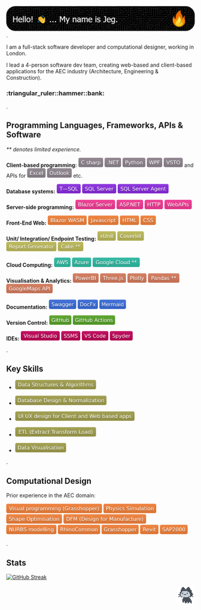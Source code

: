 <picture>
<img src="github-header-image-1.png">
</picture>
.

I am a full-stack software developer and computational designer, working in London.

I lead a 4-person software dev team, creating web-based and client-based applications for the AEC industry (Architecture, Engineering & Construction). 

<h3> :triangular_ruler::hammer::bank: </h3>

.

## Programming Languages, Frameworks, APIs & Software
_** denotes limited experience._

**Client-based programming:**
<picture>
    <img src="c_sharp.svg" height="25">
</picture>
<picture>
    <img src="dot_net.svg" height="25">
</picture>
<picture>
    <img src="python.svg" height="25">
</picture>
<picture>
    <img src="wpf.svg" height="25">
</picture>
<picture>
    <img src="vsto.svg" height="25">
</picture>
and APIs for 
<picture>
    <img src="excel.svg" height="25">
</picture>
<picture>
    <img src="outlook.svg" height="25">
</picture>
etc.

**Database systems:**
<picture>
    <img src="t_sql.svg" height="25">
</picture>
<picture>
    <img src="sql_server.svg" height="25">
</picture>
<picture>
    <img src="sql_server_agent.svg" height="25">
</picture>

**Server-side programming:**
<picture>
    <img src="blazor_server.svg" height="25">
</picture>
<picture>
    <img src="asp_net.svg" height="25">
</picture>
<picture>
    <img src="http.svg" height="25">
</picture>
<picture>
    <img src="web_apis.svg" height="25">
</picture>


**Front-End Web:**
<picture>
    <img src="blazor_wasm.svg" height="25">
</picture>
<picture>
    <img src="javascript.svg" height="25">
</picture>
<picture>
    <img src="html.svg" height="25">
</picture>
<picture>
    <img src="css.svg" height="25">
</picture>

**Unit/ Integration/ Endpoint Testing:**
<picture>
    <img src="xunit.svg" height="25">
</picture>
<picture>
    <img src="coverlet.svg" height="25">
</picture>
<picture>
    <img src="report_generator.svg" height="25">
</picture>
<picture>
    <img src="cake.svg" height="25">
</picture>

**Cloud Computing:**
<picture>
    <img src="aws.svg" height="25">
</picture>
<picture>
    <img src="azure.svg" height="25">
</picture>
<picture>
    <img src="google_cloud.svg" height="25">
</picture>

**Visualisation & Analytics:**
<picture>
    <img src="power_bi.svg" height="25">
</picture>
<picture>
    <img src="three_js.svg" height="25">
</picture>
<picture>
    <img src="plotly.svg" height="25">
</picture>
<picture>
    <img src="pandas.svg" height="25">
</picture>
<picture>
    <img src="google_maps_api.svg" height="25">
</picture>

**Documentation:** 
<picture>
    <img src="swagger.svg" height="25">
</picture>
<picture>
    <img src="doc_fx.svg" height="25">
</picture>
<picture>
    <img src="mermaid.svg" height="25">
</picture>

**Version Control:**
<picture>
    <img src="git_hub.svg" height="25">
</picture>
<picture>
    <img src="git_hub_actions.svg" height="25">
</picture>

**IDEs:**
<picture>
    <img src="visual_studio.svg" height="25">
</picture>
<picture>
    <img src="ssms.svg" height="25">
</picture>
<picture>
    <img src="vs_code.svg" height="25">
</picture>
<picture>
    <img src="spyder.svg" height="25">
</picture>

.

## Key Skills

- <picture>
    <img src="data_structures_algorithms.svg" height="25">
</picture>

- <picture>
    <img src="database_design_normalization.svg" height="25">
</picture>

- <picture>
    <img src="ui_ux_design.svg" height="25">
</picture>

- <picture>
    <img src="extract_transform_load.svg" height="25">
</picture>

- <picture>
    <img src="data_visualisation.svg" height="25">
</picture>

.

## Computational Design
Prior experience in the AEC domain:

<picture>
    <img src="visual_programming.svg" height="25">
</picture>
<picture>
    <img src="physics_simulation.svg" height="25">
</picture>
<picture>
    <img src="shape_optimisation.svg" height="25">
</picture>
<picture>
    <img src="design_for_manufacture.svg" height="25">
</picture>
<picture>
    <img src="nurbs_modelling.svg" height="25">
</picture>
<picture>
    <img src="rhinocommon.svg" height="25">
</picture>
<picture>
    <img src="grasshopper.svg" height="25">
</picture>
<picture>
    <img src="revit.svg" height="25">
</picture>
<picture>
    <img src="sap2000.svg" height="25">
</picture>

.

## Stats
[![GitHub Streak](https://streak-stats.demolab.com/?user=JegDudley&theme=vue)](https://git.io/streak-stats)

<picture>
<img src="mona-loading-dark.gif" alt="drawing" width="50" height="50" align="right"/>
</picture>
